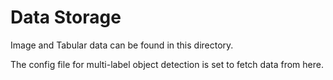 # Data Storage

Image and Tabular data can be found in this directory.

The config file for multi-label object detection is set to fetch data from here.
